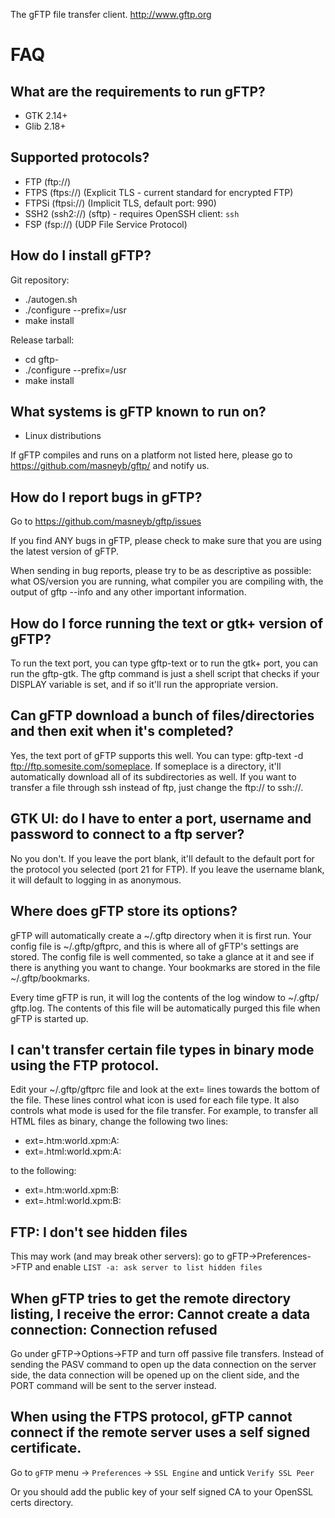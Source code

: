 The gFTP file transfer client. http://www.gftp.org

# FAQ

## What are the requirements to run gFTP?

  - GTK 2.14+
  - Glib 2.18+


## Supported protocols?

  - FTP (ftp://)
  - FTPS (ftps://) (Explicit TLS - current standard for encrypted FTP)
  - FTPSi (ftpsi://) (Implicit TLS, default port: 990)
  - SSH2 (ssh2://) (sftp) - requires OpenSSH client: `ssh`
  - FSP (fsp://) (UDP File Service Protocol)


## How do I install gFTP?

  Git repository:

  - ./autogen.sh
  - ./configure --prefix=/usr
  - make install

  Release tarball:

  - cd gftp-<version>
  - ./configure --prefix=/usr
  - make install


## What systems is gFTP known to run on?

  - Linux distributions

  If gFTP compiles and runs on a platform not listed here, please go to
  https://github.com/masneyb/gftp/ and notify us.


## How do I report bugs in gFTP?

  Go to https://github.com/masneyb/gftp/issues

  If you find ANY bugs in gFTP, please check to make sure that you are using the
  latest version of gFTP.

  When sending in bug reports, please try to be as descriptive as
  possible: what OS/version you are running, what compiler you are
  compiling with, the output of gftp --info and any other important information.


## How do I force running the text or gtk+ version of gFTP?

  To run the text port, you can type gftp-text or to run the gtk+ port, you can
  run the gftp-gtk. The gftp command is just a shell script that checks if your
  DISPLAY variable is set, and if so it'll run the appropriate version.


## Can gFTP download a bunch of files/directories and then exit when it's completed?

  Yes, the text port of gFTP supports this well. You can type:
  gftp-text -d ftp://ftp.somesite.com/someplace.
  If someplace is a directory, it'll automatically download all of its
  subdirectories as well. If you want to transfer a file through ssh instead of
  ftp, just change the ftp:// to ssh://.


## GTK UI: do I have to enter a port, username and password to connect to a ftp server?

  No you don't. If you leave the port blank, it'll default to the default port
  for the protocol you selected (port 21 for FTP). If you leave the username
  blank, it will default to logging in as anonymous.


## Where does gFTP store its options?

  gFTP will automatically create a ~/.gftp directory when it is first run. Your
  config file is ~/.gftp/gftprc, and this is where all of gFTP's settings are
  stored. The config file is well commented, so take a glance at it and see if
  there is anything you want to change. Your bookmarks are stored in the file
  ~/.gftp/bookmarks.

  Every time gFTP is run, it will log the contents of the log window to ~/.gftp/
  gftp.log. The contents of this file will be automatically purged this file when
  gFTP is started up.


## I can't transfer certain file types in binary mode using the FTP protocol.

  Edit your ~/.gftp/gftprc file and look at the ext= lines towards the bottom of
  the file. These lines control what icon is used for each file type. It also
  controls what mode is used for the file transfer. For example, to transfer all
  HTML files as binary, change the following two lines:

  - ext=.htm:world.xpm:A:
  - ext=.html:world.xpm:A:

  to the following:
  - ext=.htm:world.xpm:B:
  - ext=.html:world.xpm:B:


## FTP: I don't see hidden files

  This may work (and may break other servers): go to gFTP->Preferences->FTP
  and enable `LIST -a: ask server to list hidden files`


## When gFTP tries to get the remote directory listing, I receive the error: Cannot create a data connection: Connection refused

  Go under gFTP->Options->FTP and turn off passive file transfers. Instead of
  sending the PASV command to open up the data connection on the server side, the
  data connection will be opened up on the client side, and the PORT command will
  be sent to the server instead.


## When using the FTPS protocol, gFTP cannot connect if the remote server uses a self signed certificate.

  Go to `gFTP` menu -> `Preferences` -> `SSL Engine` and untick `Verify SSL Peer`

  Or you should add the public key of your self signed CA to your OpenSSL certs
  directory.

